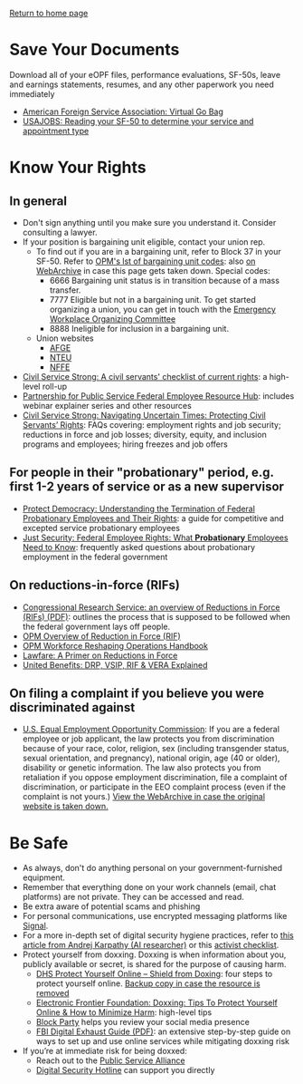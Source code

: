 [Return to home page](README.md)

# Save Your Documents
Download all of your eOPF files, performance evaluations, SF-50s, leave and earnings statements, resumes, and any other paperwork you need immediately

* [American Foreign Service Association: Virtual Go Bag](https://afsa.org/virtual-go-bag)
* [USAJOBS: Reading your SF-50 to determine your service and appointment type](https://help.usajobs.gov/working-in-government/service/sf-50)

# Know Your Rights

## In general
* Don't sign anything until you make sure you understand it. Consider consulting a lawyer.
* If your position is bargaining unit eligible, contact your union rep. 
    * To find out if you are in a bargaining unit, refer to Block 37 in your SF-50. Refer to [OPM's lst of bargaining unit codes](https://www.opm.gov/flis/#/profiles): also [on WebArchive](https://web.archive.org/web/20250207013011/https://www.opm.gov/flis/#/profiles) in case this page gets taken down. Special codes:
        * 6666 Bargaining unit status is in transition because of a mass transfer.
        * 7777 Eligible but not in a bargaining unit. To get started organizing a union, you can get in touch with the [Emergency Workplace Organizing Committee](https://workerorganizing.org/)
        * 8888 Ineligible for inclusion in a bargaining unit.
    * Union websites
        * [AFGE](https://www.afge.org/join)
        * [NTEU](https://www.nteu.org/join)
        * [NFFE](https://www.NFFE.org)
* [Civil Service Strong: A civil servants' checklist of current rights](https://www.civilservicestrong.org/resource/checklist-of-current-rights): a high-level roll-up
* [Partnership for Public Service Federal Employee Resource Hub](https://ourpublicservice.org/supporting-federal-employees-through-change/): includes webinar explainer series and other resources
* [Civil Service Strong: Navigating Uncertain Times: Protecting Civil Servants’ Rights](https://www.civilservicestrong.org/resource/faqs): FAQs covering: employment rights and job security; reductions in force and job losses; diversity, equity, and inclusion programs and employees; hiring freezes and job offers

## For people in their "probationary" period, e.g. first 1-2 years of service or as a new supervisor
* [Protect Democracy: Understanding the Termination of Federal Probationary Employees and Their Rights](https://protectdemocracy.org/wp-content/uploads/2025/02/Termination-of-Probationary-employees.pdf): a guide for competitive and excepted service probationary employees
* [Just Security: Federal Employee Rights: What **Probationary** Employees Need to Know](https://www.justsecurity.org/107230/federal-employee-rights-probationary-faqs/): frequently asked questions about probationary employment in the federal government

## On reductions-in-force (RIFs)
* [Congressional Research Service: an overview of Reductions in Force (RIFs) (PDF)](https://files.civilservicestrong.org/Reductions%20in%20Force%20(RIFs)_%20An%20Overview.pdf): outlines the process that is supposed to be followed when the federal government lays off people. 
* [OPM Overview of Reduction in Force (RIF)](files/reduction-in-force-overview-2025.pdf)
* [OPM Workforce Reshaping Operations Handbook](files/workforce_reshaping.pdf)
* [Lawfare: A Primer on Reductions in Force](https://www.lawfaremedia.org/article/a-primer-on-reductions-in-force)
* [United Benefits: DRP, VSIP, RIF & VERA Explained](https://ub1.wistia.com/medias/yxltzv1542)

## On filing a complaint if you believe you were discriminated against
* [U.S. Equal Employment Opportunity Commission](https://www.eeoc.gov/federal-sector/overview-federal-sector-eeo-complaint-process): If you are a federal employee or job applicant, the law protects you from discrimination because of your race, color, religion, sex (including transgender status, sexual orientation, and pregnancy), national origin, age (40 or older), disability or genetic information. The law also protects you from retaliation if you oppose employment discrimination, file a complaint of discrimination, or participate in the EEO complaint process (even if the complaint is not yours.) [View the WebArchive in case the original website is taken down.](https://web.archive.org/web/20250215075905/https://www.eeoc.gov/federal-sector/overview-federal-sector-eeo-complaint-process)

# Be Safe
* As always, don't do anything personal on your government-furnished equipment.
* Remember that everything done on your work channels (email, chat platforms) are not private. They can be accessed and read.
* Be extra aware of potential scams and phishing
* For personal communications, use encrypted messaging platforms like [Signal](https://signal.org/).
* For a more in-depth set of digital security hygiene practices, refer to [this article from Andrej Karpathy (AI researcher)](https://karpathy.bearblog.dev/digital-hygiene/) or this [activist checklist](https://activistchecklist.org/essentials/).
* Protect yourself from doxxing. Doxxing is when information about you, publicly available or secret, is shared for the purpose of causing harm.
    * [DHS Protect Yourself Online – Shield from Doxing](https://www.dhs.gov/sites/default/files/2024-11/24_1101_fps_doxing.pdf): four steps to protect yourself online. [Backup copy in case the resource is removed](/files/DHS-tips-to-shield-from-doxxing.pdf)
    * [Electronic Frontier Foundation: Doxxing: Tips To Protect Yourself Online & How to Minimize Harm](https://www.eff.org/deeplinks/2020/12/doxxing-tips-protect-yourself-online-how-minimize-harm): high-level tips
    * [Block Party](https://www.blockpartyapp.com/) helps you review your social media presence 
    * [FBI Digital Exhaust Guide (PDF)](https://investigators-toolbox.com/wp-content/uploads/2020/09/Digital-Exhaust-Opt-Out-Guide-for-Law-Enforcement.pdf): an extensive step-by-step guide on ways to set up and use online services while mitigating doxxing risk
* If you’re at immediate risk for being doxxed: 
    * Reach out to the [Public Service Alliance](https://thepublicservicealliance.com/)
    * [Digital Security Hotline](https://www.accessnow.org/help/) can support you directly

